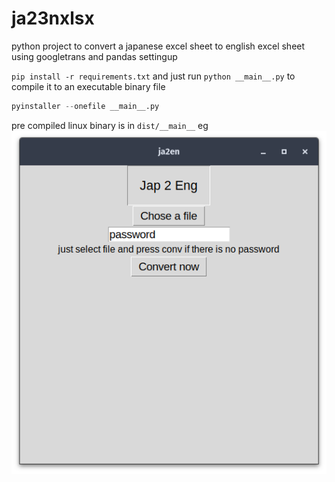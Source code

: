 # ja23nxlsx
python project to convert a japanese excel sheet to english excel sheet using googletrans and pandas
settingup

`pip install -r requirements.txt`
and just run
`python __main__.py`
to compile it to an executable binary file

``` python
pyinstaller --onefile __main__.py
```
pre compiled linux binary is in `dist/__main__`
eg
![image](./testers/test.png)
